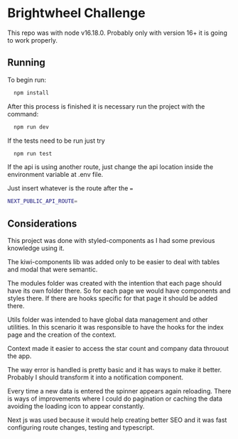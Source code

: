 
# Brightwheel Challenge

This repo was with node v16.18.0. Probably only with version 16+ it is going to work properly.

## Running

To begin run: 

```bash
  npm install
```

After this process is finished it is necessary run the project with the command: 

```bash
  npm run dev
```

If the tests need to be run just try
```bash
  npm run test
```

If the api is using another route, just change the api location inside the environment variable at .env file.

Just insert whatever is the route after the `=`
```bash
NEXT_PUBLIC_API_ROUTE=
```

## Considerations

This project was done with styled-components as I had some previous knowledge using it. 

The kiwi-components lib was added only to be easier to deal with tables and modal that were semantic.

The modules folder was created with the intention that each page should have its own folder there. So for each page we would have components and styles there. If there are hooks specific for that page it should be added there.

Utils folder was intended to have global data management and other utilities. In this scenario it was responsible to have the hooks for the index page and the creation of the context.

Context made it easier to access the star count and company data throuout the app.

The way error is handled is pretty basic and it has ways to make it better. Probably I should transform it into a notification component.

Every time a new data is entered the spinner appears again reloading. There is ways of improvements where I could do pagination or caching the data avoiding the loading icon to appear constantly.

Next js was used because it would help creating better SEO and it was fast configuring route changes, testing and typescript.

